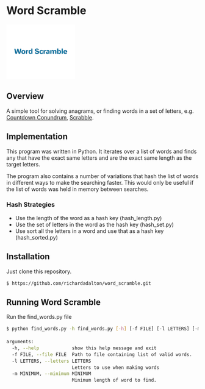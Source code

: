 # Word Scramble

![word_scramble_logo](logo.png)

## Overview
A simple tool for solving anagrams, or finding words in a set of letters, e.g. [Countdown Conundrum](https://en.wikipedia.org/wiki/Countdown_(game_show)), [Scrabble](https://en.wikipedia.org/wiki/Scrabble).

## Implementation
This program was written in Python. It iterates over a list of words and finds any that have the exact same letters and are the exact same length as the target letters.

The program also contains a number of variations that hash the list of words in different ways to make the searching faster. This would only be useful if the list of words was held in memory between searches.

### Hash Strategies
* Use the length of the word as a hash key (hash_length.py)
* Use the set of letters in the word as the hash key (hash_set.py)
* Use sort all the letters in a word and use that as a hash key (hash_sorted.py)

## Installation
Just clone this repository.

```bash
$ https://github.com/richardadalton/word_scramble.git
```

## Running Word Scramble

Run the find_words.py file

```bash
$ python find_words.py -h find_words.py [-h] [-f FILE] [-l LETTERS] [-m MINIMUM]

arguments:
  -h, --help            show this help message and exit
  -f FILE, --file FILE  Path to file containing list of valid words.
  -l LETTERS, --letters LETTERS
                        Letters to use when making words
  -m MINIMUM, --minimum MINIMUM
                        Minimum length of word to find.
```